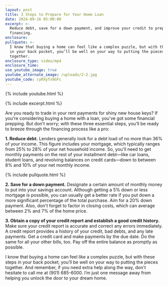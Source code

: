 ```yaml
---
layout: post
title: 3 Steps to Prepare for Your Home Loan
date: 2024-09-16 05:00:00
excerpt: >-
  Reduce debt, save for a down payment, and improve your credit to prepare for
  financing.
enclosure:
pullquote: >-
  I know that buying a home can feel like a complex puzzle, but with these steps
  in your back pocket, you’ll be well on your way to putting the pieces
  together.
enclosure_type: video/mp4
enclosure_time:
use_youtube_image: true
youtube_alternate_image: /uploads/2-2.jpg
youtube_code: cyRXyTx9GFc
---
```

{% include youtube.html %}

{% include excerpt.html %}

Are you ready to trade in your rent payments for shiny new house keys? If you're considering buying a home with a loan, you’ve got some financial prepping. But don’t worry; with these three essential steps, you’ll be ready to breeze through the financing process like a pro:

**1\. Reduce debt.** Lenders generally look for a debt load of no more than 36% of your income. This figure includes your mortgage, which typically ranges from 25% to 28% of your net household income. So, you'll need to get monthly payments on the rest of your installment debt—like car loans, student loans, and revolving balances on credit cards—down to between 8% and 10% of your net monthly income.

{% include pullquote.html %}

**2\. Save for a down payment.** Designate a certain amount of monthly money to put into your savings account. Although getting a 5% down or less mortgage is possible, you can usually get a better rate if you put down a more significant percentage of the total purchase. Aim for a 20% down payment. Also, don't forget to factor in closing costs, which can average between 2% and 7% of the home price.

**3\. Obtain a copy of your credit report and establish a good credit history.** Make sure your credit report is accurate and correct any errors immediately. A credit report provides a history of your credit, bad debts, and any late payments. Get a credit card and make payments by the due date. Do the same for all your other bills, too. Pay off the entire balance as promptly as possible.

I know that buying a home can feel like a complex puzzle, but with these steps in your back pocket, you’ll be well on your way to putting the pieces together. And remember, if you need extra help along the way, don't hesitate to call me at (901) 685-6000. I’m just one message away from helping you unlock the door to your dream home.